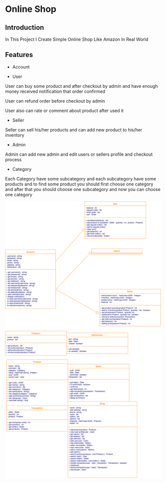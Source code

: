 # Online Shop


## Introduction

In This Project I Create Simple Online Shop Like Amazon In Real World

## Features

- Account 


- User
 
User can buy some product and after checkout by admin and have enough money received notification that order confirmed

User can refund order before checkout by admin 

User also can rate or comment about product after used it 

- Seller

Seller can sell his/her products and can add new product to his/her inventory 

- Admin

Admin can add new admin and edit users or sellers profile and checkout process

- Category 

Each Category have some subcategory and each subcategory have some products and to find some product you should first choose one category and after that you should choose one subcategory and now you can choose one category 

![UML Diagram](assets/Untitled%20Diagram.drawio.svg)